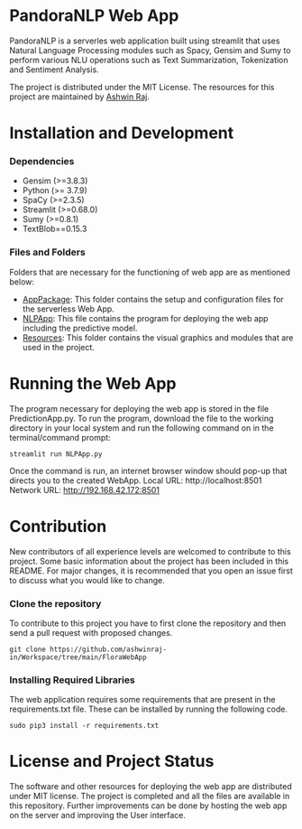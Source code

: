# PandoraNLP Web App
PandoraNLP is a serverles web application built using streamlit that uses Natural Language Processing modules such as Spacy, Gensim and Sumy to perform various NLU operations such as Text Summarization, Tokenization and Sentiment Analysis.

The project is distributed under the MIT License. The resources for this project are maintained by [Ashwin Raj](https://github.com/ashwinraj-in).

# Installation and Development
### Dependencies
- Gensim (>=3.8.3)
- Python (>= 3.7.9)
- SpaCy (>=2.3.5)
- Streamlit (>=0.68.0)
- Sumy (>=0.8.1)
- TextBlob==0.15.3

### Files and Folders
Folders that are necessary for the functioning of web app are as mentioned below:
- [AppPackage](https://github.com/ashwinraj-in/Vulpex-WebApp/tree/master/Server):
  This folder contains the setup and configuration files for the serverless Web App. 
- [NLPApp](https://github.com/ashwinraj-in/Workspace/tree/main/FloraWebApp/Resources):
  This file contains the program for deploying the web app including the predictive model.
- [Resources](https://github.com/ashwinraj-in/Workspace/tree/main/FloraWebApp/Resources):
  This folder contains the visual graphics and modules that are used in the project.
  
# Running the Web App
The program necessary for deploying the web app is stored in the file PredictionApp.py. To run the program, download the file to the working directory in your local system and run the following command on in the terminal/command prompt:
```
streamlit run NLPApp.py
```
  
Once the command is run, an internet browser window should pop-up that directs you to the created WebApp.
Local URL: http://localhost:8501
Network URL: http://192.168.42.172:8501
  
# Contribution
New contributors of all experience levels are welcomed to contribute to this project. Some basic information about the project has been included in this README. For major changes, it is recommended that you open an issue first to discuss what you would like to change.

### Clone the repository
To contribute to this project you have to first clone the repository and then send a pull request with proposed changes.
```
git clone https://github.com/ashwinraj-in/Workspace/tree/main/FloraWebApp
```
### Installing Required Libraries
The web application requires some requirements that are present in the requirements.txt file. These can be installed by running the following code.
```
sudo pip3 install -r requirements.txt
```

# License and Project Status
The software and other resources for deploying the web app are distributed under MIT license. The project is completed and all the files are available in this repository. Further improvements can be done by hosting the web app on the server and improving the User interface.
